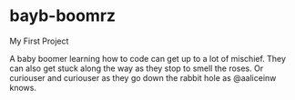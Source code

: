 # bayb-boomrz
My First Project

A baby boomer learning how to code can get up to a lot of mischief. 
They can also get stuck along the way as they stop to smell the roses.
Or curiouser and curiouser as they go down the rabbit hole as @aaliceinw knows.
